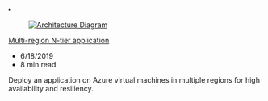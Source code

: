 <!-- This file is automatically generated by build/architectures/build_index.py. Any updates will be lost. -->

<!-- markdownlint-disable MD033 -->

<li class="grid-item item-column" data-categories="Web Databases Management and Governance ">
<article class="card">
    <div class="card-header has-margin-bottom-none" aria-hidden="true">
        <figure class="image diagram has-height-175 has-overflow-hidden level">
            <a href="/azure/architecture/reference-architectures/n-tier/multi-region-sql-server"><img src="/azure/architecture/browse/thumbs/multi-region-sql-server.png" class="diagram" alt="Architecture Diagram" data-linktype="relative-path"></a>
        </figure>
    </div>
    <div class="card-content">
        <a class="card-content-title has-margin-top-none" href="/azure/architecture/reference-architectures/n-tier/multi-region-sql-server">
            <p>Multi-region N-tier application</p>
        </a>
        <ul class="card-content-metadata">
            <li>6/18/2019</li>
            <li>8 min read</li>
        </ul>
        <p class="card-content-description">Deploy an application on Azure virtual machines in multiple regions for high availability and resiliency.</p>
        <div class="bottom-to-top-fade is-hidden-mobile"></div>
    </div>
</article>
</li>
